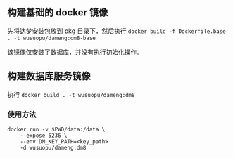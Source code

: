 ## 构建基础的 docker 镜像

先将达梦安装包放到 pkg 目录下，然后执行 `docker build -f Dockerfile.base . -t wusuopu/dameng:dm8-base`

该镜像仅安装了数据库，并没有执行初始化操作。


## 构建数据库服务镜像

执行 `docker build . -t wusuopu/dameng:dm8`

### 使用方法

```
docker run -v $PWD/data:/data \
    --expose 5236 \
    --env DM_KEY_PATH=<key_path>
    -d wusuopu/dameng:dm8
```
